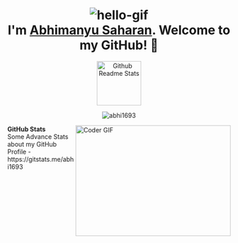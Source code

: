 <h1 align="center"> <img src="https://github.com/abhi1693/abhi1693/blob/main/assets/hello.gif" alt="hello-gif"> <br >I'm <a href="https://www.linkedin.com/in/abhimanyu-saharan/">Abhimanyu Saharan</a>. Welcome to my GitHub! 🤗</h1>

<p align="center">
 <img width="100px" src="https://res.cloudinary.com/anuraghazra/image/upload/v1594908242/logo_ccswme.svg" align="center" alt="Github Readme Stats" />
</p>
<p align="center"> <img src="https://komarev.com/ghpvc/?username=abhi1693" alt="abhi1693"/> </p> 

<img align="right" alt="Coder GIF" height=250 width=350 src="https://github.com/abhi1693/abhi1693/blob/main/assets/coder.gif?raw=true" />

<summary><b>GitHub Stats</b></summary>
<img alt="" src="https://github-readme-stats.vercel.app/api?username=abhi1693&count_private=true&show_icons=true&hide_border=true" /> <br>
Some Advance Stats about my GitHub Profile - https://gitstats.me/abhi1693<br>

<!--
**abhi1693/abhi1693** is a ✨ _special_ ✨ repository because its `README.md` (this file) appears on your GitHub profile.

Here are some ideas to get you started:

- 🔭 I’m currently working on ...
- 🌱 I’m currently learning ...
- 👯 I’m looking to collaborate on ...
- 🤔 I’m looking for help with ...
- 💬 Ask me about ...
- 📫 How to reach me: ...
- 😄 Pronouns: ...
- ⚡ Fun fact: ...
-->

